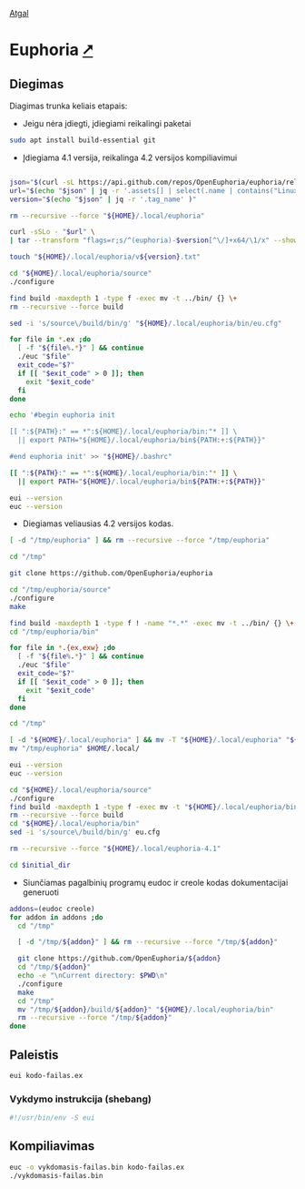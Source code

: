 [Atgal](./readme.md)

# Euphoria [&#x2B67;](https://openeuphoria.org/)

## Diegimas

Diagimas trunka keliais etapais:

* Jeigu nėra įdiegti, įdiegiami reikalingi paketai

```bash
sudo apt install build-essential git
```

* Įdiegiama 4.1 versija, reikalinga 4.2 versijos kompiliavimui

```bash

json="$(curl -sL https://api.github.com/repos/OpenEuphoria/euphoria/releases/latest)"
url="$(echo "$json" | jq -r '.assets[] | select(.name | contains("Linux-x64")) | .browser_download_url' )"
version="$(echo "$json" | jq -r '.tag_name' )"

rm --recursive --force "${HOME}/.local/euphoria"

curl -sSLo - "$url" \
| tar --transform "flags=r;s/^(euphoria)-$version[^\/]+x64/\1/x" --show-transformed-names -xzC "${HOME}/.local"

touch "${HOME}/.local/euphoria/v${version}.txt"

cd "${HOME}/.local/euphoria/source"
./configure

find build -maxdepth 1 -type f -exec mv -t ../bin/ {} \+
rm --recursive --force build

sed -i 's/source\/build/bin/g' "${HOME}/.local/euphoria/bin/eu.cfg"

for file in *.ex ;do
  [ -f "${file%.*}" ] && continue
  ./euc "$file"
  exit_code="$?"
  if [[ "$exit_code" > 0 ]]; then
    exit "$exit_code"
  fi 
done

echo '#begin euphoria init

[[ ":${PATH}:" == *":${HOME}/.local/euphoria/bin:"* ]] \
  || export PATH="${HOME}/.local/euphoria/bin${PATH:+:${PATH}}"

#end euphoria init' >> "${HOME}/.bashrc"

[[ ":${PATH}:" == *":${HOME}/.local/euphoria/bin:"* ]] \
  || export PATH="${HOME}/.local/euphoria/bin${PATH:+:${PATH}}"

eui --version
euc --version
```

* Diegiamas veliausias 4.2 versijos kodas.

```bash
[ -d "/tmp/euphoria" ] && rm --recursive --force "/tmp/euphoria"

cd "/tmp"

git clone https://github.com/OpenEuphoria/euphoria

cd "/tmp/euphoria/source"
./configure
make

find build -maxdepth 1 -type f ! -name "*.*" -exec mv -t ../bin/ {} \+
cd "/tmp/euphoria/bin"

for file in *.{ex,exw} ;do
  [ -f "${file%.*}" ] && continue
  ./euc "$file"
  exit_code="$?"
  if [[ "$exit_code" > 0 ]]; then
    exit "$exit_code"
  fi 
done

cd "/tmp"

[ -d "${HOME}/.local/euphoria" ] && mv -T "${HOME}/.local/euphoria" "${HOME}/.local/euphoria-4.1"
mv "/tmp/euphoria" $HOME/.local/

eui --version
euc --version

cd "${HOME}/.local/euphoria/source"
./configure
find build -maxdepth 1 -type f -exec mv -t "${HOME}/.local/euphoria/bin/" {} \+
rm --recursive --force build
cd "${HOME}/.local/euphoria/bin"
sed -i 's/source\/build/bin/g' eu.cfg

rm --recursive --force "${HOME}/.local/euphoria-4.1"

cd $initial_dir
```

* Siunčiamas pagalbinių programų eudoc ir creole kodas dokumentacijai generuoti

```bash
addons=(eudoc creole)
for addon in addons ;do
  cd "/tmp"

  [ -d "/tmp/${addon}" ] && rm --recursive --force "/tmp/${addon}"

  git clone https://github.com/OpenEuphoria/${addon}
  cd "/tmp/${addon}"
  echo -e "\nCurrent directory: $PWD\n"
  ./configure
  make
  cd "/tmp"
  mv "/tmp/${addon}/build/${addon}" "${HOME}/.local/euphoria/bin"
  rm --recursive --force "/tmp/${addon}"
done
```

## Paleistis

```bash
eui kodo-failas.ex
```

### Vykdymo instrukcija (shebang)

```bash
#!/usr/bin/env -S eui
```

## Kompiliavimas

```bash
euc -o vykdomasis-failas.bin kodo-failas.ex
./vykdomasis-failas.bin
```
